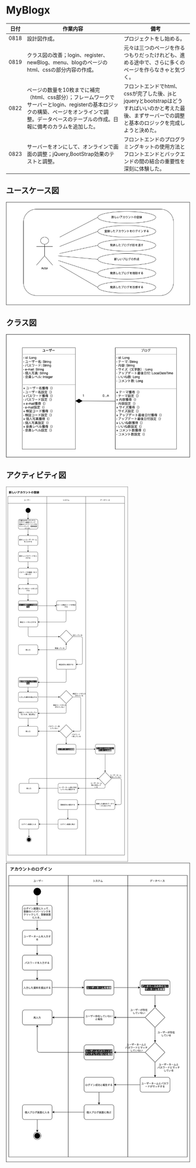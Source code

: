# MyBlogx

|日付|作業内容|備考|
|--|--|--|
|0818|設計図作成。|プロジェクトをし始める。|
|0819|クラス図の改善；login、register、newBlog、menu、blogのページのhtml、cssの部分内容の作成。|元々は三つのページを作るつもりだったけれども、進める途中で、さらに多くのページを作らなきゃと気づく。|
|0822|ページの数量を10枚までに補完（html、css部分）；フレームワークでサーバーとlogin、registerの基本ロジックの構築、ページをオンラインで調整。データベースのテーブルの作成。日報に備考のカラムを追加した。|フロントエンドでhtml、cssが完了した後、jsとjqueryとbootstrapはどうすればいいのかと考えた最後、まずサーバーでの調整と基本のロジックを完成しようと決めた。|
|0823|サーバーをオンにして、オンラインで画面の調整；jQuery,BootStrap効果のテストと調整。|フロントエンドのプログラミングキットの使用方法とフロントエンドとバックエンドの間の結合の重要性を深刻に体験した。|
## ユースケース図
![ユースケース図](png/ユースケース図.png)

## クラス図
![クラス図](png/クラス図.png)

## アクティビティ図
![アクティビティ図](png/アクティビティ図-登録.png)
![アクティビティ図](png/アクティビティ図-ログイン.png)